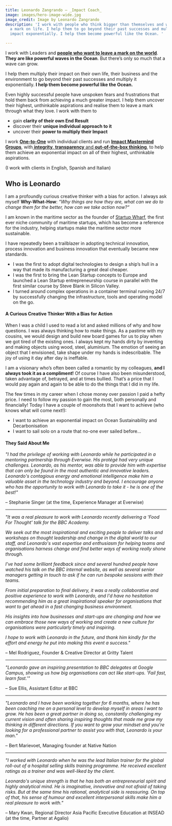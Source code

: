 ```yaml
---
title: Leonardo Zangrando – _Impact Coach_
image: images/hero-image-wide.jpg
image_credit: Image by Leonardo Zangrando
description: 'I work with people who think bigger than themselves and want to leave
  a mark on life. I help them to go beyond their past successes and multiply their
  impact exponentially. I help them become powerful like the Ocean. '

---
```

I work with Leaders and [**people who want to leave a mark on the world**](/you). **They are like powerful waves in the Ocean**. But there’s only so much that a wave can grow. 

I help them multiply their impact on their own life, their business and the environment to go beyond their past successes and multiply it exponentially. **I help them become powerful like the Ocean.**

Even highly successful people have unspoken fears and frustrations that hold them back from achieving a much greater impact. I help them uncover their highest, unthinkable aspirations and realise them to leave a mark through what they love. I work with them to

* gain **clarity of their own End Result**
* discover their **unique individual approach to it**
* uncover their **power to multiply their Impact**

I work [**One-to-One**](plans) with individual clients and run [**Impact Mastermind Groups**](plans), with[ **integrity**, **transparency** and **out-of-the-box thinking**](working-together), to help them achieve an exponential impact on all of their highest, unthinkable aspirations.

(I work with clients in English, Spanish and Italian)

## Who is Leonardo

I am a profoundly curious creative thinker with a bias for action. I always ask myself **Why-What-How**: _“Why things are how they are, what can we do to change them for the better, how can we take action now?“_

I am known in the maritime sector as the founder of [Startup Wharf](https://startupwharf.com), the first ever niche community of maritime startups, which has become a reference for the industry, helping startups make the maritime sector more sustainable.

I have repeatedly been a trailblazer in adopting technical innovation, process innovation and business innovation that eventually became new standards.

* I was the first to adopt digital technologies to design a ship’s hull in a way that made its manufacturing a great deal cheaper.
* I was the first to bring the Lean Startup concepts to Europe and launched a Lean Startup entrepreneurship course in parallel with the first similar course by Steve Blank in Silicon Valley.
* I turned around complex operations in a container terminal running 24/7 by successfully changing the infrastructure, tools and operating model on the go.

#### A Curious Creative Thinker With a Bias for Action

When I was a child I used to read a lot and asked millions of why and how questions. I was always thinking how to make things. As a pastime with my cousins, we would design and build new board games for us to play when we got tired of the existing ones. I always kept my hands dirty by inventing and making objects using wood, steel, aluminium. The emotion of seeing an object that I envisioned, take shape under my hands is indescribable. The joy of using it day after day is ineffable.

I am a visionary who’s often been called a romantic by my colleagues, **and I always took it as a compliment!** Of course I have also been misunderstood, taken advantage of, betrayed, and at times bullied. That’s a price that I would pay again and again to be able to do the things that I did in my life.

The few times in my career when I chose money over passion I paid a hefty price. I need to follow my passion to gain the most, both personally and financially! Today I have a couple of moonshots that I want to achieve (who knows what will come next!):

* I want to achieve an exponential impact on Ocean Sustainability and Decarbonisation
* I want to sail solo on a route that no-one ever sailed before...

#### They Said About Me

_"I had the privilege of working with Leonardo while he participated in a mentoring partnership through Everwise. His protégé had very unique challenges. Leonardo, as his mentor, was able to provide him with expertise that can only be found in the most authentic and innovative leaders. Leonardo's contagious energy and emotional intelligence make him a valuable asset in the technology industry and beyond. I encourage anyone who has the opportunity to work with Leonardo to take it - he is one of the best!"_

– Stephanie Singer (at the time, Experience Manager at Everwise)

***

_"It was a real pleasure to work with Leonardo recently delivering a 'Food For Thought' talk for the BBC Academy._

_We seek out the most inspirational and exciting people to deliver talks and workshops on thought leadership and change in the digital world to our staff, and Leonardo's vast expertise and enthusiasm for helping teams and organisations harness change and find better ways of working really shone through._

_I've had some brilliant feedback since and several hundred people have watched his talk on the BBC internal website, as well as several senior managers getting in touch to ask if he can run bespoke sessions with their teams._

_From initial preparation to final delivery, it was a really collaborative and positive experience to work with Leonardo, and I'd have no hesitation recommending him as a great inspirational speaker for organisations that want to get ahead in a fast changing business environment._

_His insights into how businesses and start-ups are changing and how we can embrace those new ways of working and create a new culture for organisations were particularly timely and inspiring._

_I hope to work with Leonardo in the future, and thank him kindly for the effort and energy he put into making this event a success."_

– Mel Rodriguez, Founder & Creative Director at Gritty Talent

***

_"Leonardo gave an inspiring presentation to BBC delegates at Google Campus, showing us how big organisations can act like start-ups. 'Fail fast, learn fast.'"_

– Sue Ellis, Assistant Editor at BBC

***

_"Leonardo and I have been working together for 6 months, where he has been coaching me on a personal level to develop myself in areas I want to grow. He has been a great partner in doing so, constantly challenging my current vision and often sharing inspiring thoughts that made me grow my thinking in different directions. If you want to grow your mindset and you're looking for a professional partner to assist you with that, Leonardo is your man."_

– Bert Marievoet, Managing founder at Native Nation

***

_"I worked with Leonardo when he was the lead Italian trainer for the global roll-out of a hospital selling skills training programme. He received excellent ratings as a trainer and was well-liked by the client._

_Leonardo's unique strength is that he has both an entrepreneurial spirit and highly analytical mind. He is imaginative, innovative and not afraid of taking risks. But at the same time his rational, analytical side is reassuring. On top of that, his sense of humour and excellent interpersonal skills make him a real pleasure to work with."_

– Mary Kwan, Regional Director Asia Pacific Executive Education at INSEAD (at the time, Partner at Agalio)